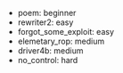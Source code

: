 - poem: beginner
- rewriter2: easy
- forgot_some_exploit: easy
- elemetary_rop: medium
- driver4b: medium
- no_control: hard
